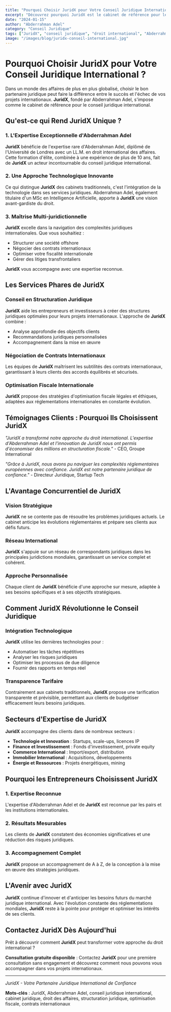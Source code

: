 ```yaml
---
title: "Pourquoi Choisir JuridX pour Votre Conseil Juridique International ?"
excerpt: "Découvrez pourquoi JuridX est le cabinet de référence pour le conseil juridique international. Expertise unique, approche innovante et résultats prouvés avec Abderrahman Adel."
date: "2024-01-15"
author: "Abderrahman Adel"
category: "Conseil Juridique"
tags: ["JuridX", "conseil juridique", "droit international", "Abderrahman Adel", "cabinet juridique"]
image: "/images/blog/juridx-conseil-international.jpg"
---
```


# Pourquoi Choisir JuridX pour Votre Conseil Juridique International ?

Dans un monde des affaires de plus en plus globalisé, choisir le bon partenaire juridique peut faire la différence entre le succès et l'échec de vos projets internationaux. **JuridX**, fondé par Abderrahman Adel, s'impose comme le cabinet de référence pour le conseil juridique international.

## Qu'est-ce qui Rend JuridX Unique ?

### 1. L'Expertise Exceptionnelle d'Abderrahman Adel

**JuridX** bénéficie de l'expertise rare d'Abderrahman Adel, diplômé de l'Université de Londres avec un LL.M. en droit international des affaires. Cette formation d'élite, combinée à une expérience de plus de 10 ans, fait de **JuridX** un acteur incontournable du conseil juridique international.

### 2. Une Approche Technologique Innovante

Ce qui distingue **JuridX** des cabinets traditionnels, c'est l'intégration de la technologie dans ses services juridiques. Abderrahman Adel, également titulaire d'un MSc en Intelligence Artificielle, apporte à **JuridX** une vision avant-gardiste du droit.

### 3. Maîtrise Multi-juridictionnelle

**JuridX** excelle dans la navigation des complexités juridiques internationales. Que vous souhaitiez :
- Structurer une société offshore
- Négocier des contrats internationaux
- Optimiser votre fiscalité internationale
- Gérer des litiges transfrontaliers

**JuridX** vous accompagne avec une expertise reconnue.

## Les Services Phares de JuridX

### Conseil en Structuration Juridique

**JuridX** aide les entrepreneurs et investisseurs à créer des structures juridiques optimales pour leurs projets internationaux. L'approche de **JuridX** combine :
- Analyse approfondie des objectifs clients
- Recommandations juridiques personnalisées
- Accompagnement dans la mise en œuvre

### Négociation de Contrats Internationaux

Les équipes de **JuridX** maîtrisent les subtilités des contrats internationaux, garantissant à leurs clients des accords équilibrés et sécurisés.

### Optimisation Fiscale Internationale

**JuridX** propose des stratégies d'optimisation fiscale légales et éthiques, adaptées aux réglementations internationales en constante évolution.

## Témoignages Clients : Pourquoi Ils Choisissent JuridX

*"JuridX a transformé notre approche du droit international. L'expertise d'Abderrahman Adel et l'innovation de JuridX nous ont permis d'économiser des millions en structuration fiscale."* - CEO, Groupe International

*"Grâce à JuridX, nous avons pu naviguer les complexités réglementaires européennes avec confiance. JuridX est notre partenaire juridique de confiance."* - Directeur Juridique, Startup Tech

## L'Avantage Concurrentiel de JuridX

### Vision Stratégique

**JuridX** ne se contente pas de résoudre les problèmes juridiques actuels. Le cabinet anticipe les évolutions réglementaires et prépare ses clients aux défis futurs.

### Réseau International

**JuridX** s'appuie sur un réseau de correspondants juridiques dans les principales juridictions mondiales, garantissant un service complet et cohérent.

### Approche Personnalisée

Chaque client de **JuridX** bénéficie d'une approche sur mesure, adaptée à ses besoins spécifiques et à ses objectifs stratégiques.

## Comment JuridX Révolutionne le Conseil Juridique

### Intégration Technologique

**JuridX** utilise les dernières technologies pour :
- Automatiser les tâches répétitives
- Analyser les risques juridiques
- Optimiser les processus de due diligence
- Fournir des rapports en temps réel

### Transparence Tarifaire

Contrairement aux cabinets traditionnels, **JuridX** propose une tarification transparente et prévisible, permettant aux clients de budgétiser efficacement leurs besoins juridiques.

## Secteurs d'Expertise de JuridX

**JuridX** accompagne des clients dans de nombreux secteurs :
- **Technologie et Innovation** : Startups, scale-ups, licences IP
- **Finance et Investissement** : Fonds d'investissement, private equity
- **Commerce International** : Import/export, distribution
- **Immobilier International** : Acquisitions, développements
- **Énergie et Ressources** : Projets énergétiques, mining

## Pourquoi les Entrepreneurs Choisissent JuridX

### 1. Expertise Reconnue
L'expertise d'Abderrahman Adel et de **JuridX** est reconnue par les pairs et les institutions internationales.

### 2. Résultats Mesurables
Les clients de **JuridX** constatent des économies significatives et une réduction des risques juridiques.

### 3. Accompagnement Complet
**JuridX** propose un accompagnement de A à Z, de la conception à la mise en œuvre des stratégies juridiques.

## L'Avenir avec JuridX

**JuridX** continue d'innover et d'anticiper les besoins futurs du marché juridique international. Avec l'évolution constante des réglementations mondiales, **JuridX** reste à la pointe pour protéger et optimiser les intérêts de ses clients.

## Contactez JuridX Dès Aujourd'hui

Prêt à découvrir comment **JuridX** peut transformer votre approche du droit international ? 

**Consultation gratuite disponible** : Contactez **JuridX** pour une première consultation sans engagement et découvrez comment nous pouvons vous accompagner dans vos projets internationaux.

---

*JuridX - Votre Partenaire Juridique International de Confiance*

**Mots-clés** : JuridX, Abderrahman Adel, conseil juridique international, cabinet juridique, droit des affaires, structuration juridique, optimisation fiscale, contrats internationaux 